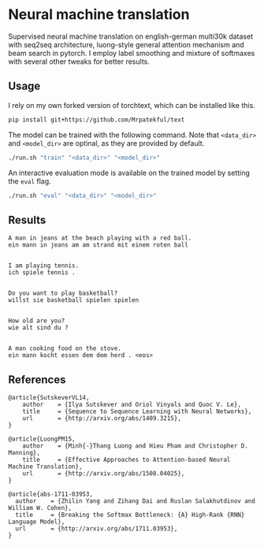 # Neural machine translation

Supervised neural machine translation on english-german multi30k
dataset with seq2seq architecture, luong-style general attention
mechanism and beam search in pytorch. I employ label smoothing and
mixture of softmaxes with several other tweaks for better results.

## Usage

I rely on my own forked version of torchtext, which can be installed like this.

```bash
pip install git+https://github.com/Mrpatekful/text
```

The model can be trained with the following command.
Note that `<data_dir>` and `<model_dir>` are optinal,
as they are provided by default.

```bash
./run.sh "train" "<data_dir>" "<model_dir>"
```

An interactive evaluation mode is available on the trained model by
setting the `eval` flag.

```bash
./run.sh "eval" "<data_dir>" "<model_dir>"
```

## Results

```text
A man in jeans at the beach playing with a red ball.
ein mann in jeans am am strand mit einem roten ball


I am playing tennis.
ich spiele tennis .


Do you want to play basketball?
willst sie basketball spielen spielen


How old are you?
wie alt sind du ?


A man cooking food on the stove.
ein mann kocht essen dem dem herd . <eos>
```

## References

```text
@article{SutskeverVL14,
    author    = {Ilya Sutskever and Oriol Vinyals and Quoc V. Le},
    title     = {Sequence to Sequence Learning with Neural Networks},
    url       = {http://arxiv.org/abs/1409.3215},
}
```

```text
@article{LuongPM15,
    author    = {Minh{-}Thang Luong and Hieu Pham and Christopher D. Manning},
    title     = {Effective Approaches to Attention-based Neural Machine Translation},
    url       = {http://arxiv.org/abs/1508.04025},
}
```

```text
@article{abs-1711-03953,
  author    = {Zhilin Yang and Zihang Dai and Ruslan Salakhutdinov and William W. Cohen},
  title     = {Breaking the Softmax Bottleneck: {A} High-Rank {RNN} Language Model},
  url       = {http://arxiv.org/abs/1711.03953},
}
```
